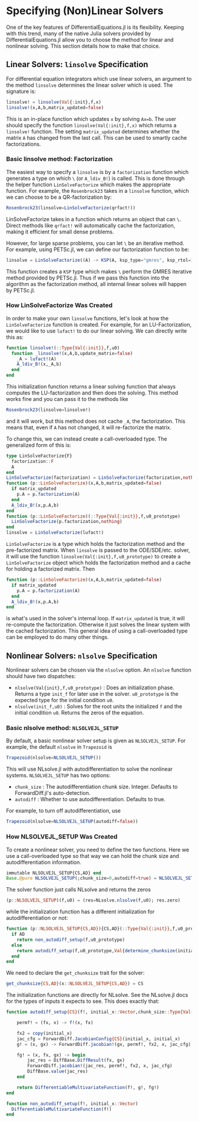 # Specifying (Non)Linear Solvers

One of the key features of DifferentialEquations.jl is its flexibility. Keeping
with this trend, many of the native Julia solvers provided by DifferentialEquations.jl
allow you to choose the method for linear and nonlinear solving. This section
details how to make that choice.

## Linear Solvers: `linsolve` Specification

For differential equation integrators which use linear solvers, an argument
to the method `linsolve` determines the linear solver which is used. The signature
is:

```julia
linsolve! = linsolve(Val{:init},f,x)
linsolve!(x,A,b,matrix_updated=false)
```

This is an in-place function which updates `x` by solving `Ax=b`. The user should
specify the function `linsolve(Val{:init},f,x)` which returns a `linsolve!` function.
The setting `matrix_updated` determines whether the matrix `A` has changed from the
last call. This can be used to smartly cache factorizations.

### Basic linsolve method: Factorization

The easiest way to specify a `linsolve` is by a `factorization` function which
generates a type on which `\` (or `A_ldiv_B!`) is called.  This is done through
the helper function `LinSolveFactorize` which makes the appropriate function.
For example, the  `Rosenbrock23` takes in a `linsolve` function, which we can
choose to be a  QR-factorization by:

```julia
Rosenbrock23(linsolve=LinSolveFactorize(qrfact!))
```

LinSolveFactorize takes in a function which returns an object that can `\`.
Direct methods like `qrfact!` will automatically cache the factorization,
making it efficient for small dense problems.

However, for large sparse problems, you can let `\` be an iterative method. For
example, using PETSc.jl, we can define our factorization function to be:

```julia
linsolve = LinSolveFactorize((A) -> KSP(A, ksp_type="gmres", ksp_rtol=1e-6))
```

This function creates a `KSP` type which makes `\` perform the GMRES iterative
method provided by PETSc.jl. Thus if we pass this function into the algorithm
as the factorization method, all internal linear solves will happen by PETSc.jl.

### How LinSolveFactorize Was Created

In order to make your own `linsolve` functions, let's look at how the `LinSolveFactorize`
function is created. For example, for an LU-Factorization, we would like to use
`lufact!` to do our linear solving. We can directly write this as:

```julia
function linsolve!(::Type{Val{:init}},f,u0)
  function _linsolve!(x,A,b,update_matrix=false)
    _A = lufact!(A)
    A_ldiv_B!(x,_A,b)
  end
end
```

This initialization function returns a linear solving function
that always computes the LU-factorization and then does the solving.
This method works fine and you can pass it to the methods like

```julia
Rosenbrock23(linsolve=linsolve!)
```

and it will work, but this method does not cache `_A`, the factorization. This
means that, even if `A` has not changed, it will re-factorize the matrix.

To change this, we can instead create a call-overloaded type. The generalized form
of this is:

```julia
type LinSolveFactorize{F}
  factorization::F
  A
end
LinSolveFactorize(factorization) = LinSolveFactorize(factorization,nothing)
function (p::LinSolveFactorize)(x,A,b,matrix_updated=false)
  if matrix_updated
    p.A = p.factorization(A)
  end
  A_ldiv_B!(x,p.A,b)
end
function (p::LinSolveFactorize)(::Type{Val{:init}},f,u0_prototype)
  LinSolveFactorize(p.factorization,nothing)
end
linsolve = LinSolveFactorize(lufact!)
```

`LinSolveFactorize` is a type which holds the factorization method and the pre-factorized
matrix. When `linsolve` is passed to the ODE/SDE/etc. solver, it will use the function
`linsolve(Val{:init},f,u0_prototype)` to create a `LinSolveFactorize` object which holds
the factorization method and a cache for holding a factorized matrix. Then

```julia
function (p::LinSolveFactorize)(x,A,b,matrix_updated=false)
  if matrix_updated
    p.A = p.factorization(A)
  end
  A_ldiv_B!(x,p.A,b)
end
```

is what's used in the solver's internal loop. If `matrix_updated` is true, it
will re-compute the factorization. Otherwise it just solves the linear system
with the cached factorization. This general idea of using a call-overloaded
type can be employed to do many other things.

## Nonlinear Solvers: `nlsolve` Specification

Nonlinear solvers can be chosen via the `nlsolve` option. An `nlsolve` function
should have two dispatches:

- `nlsolve(Val{init},f,u0_prototype)` : Does an initialization phase. Returns a
  type `init_f` for later use in the solver. `u0_prototype` is the expected type
  for the initial condition `u0`.
- `nlsolve(init_f,u0)` : Solves for the root units the initialized `f` and the initial
  condition `u0`. Returns the zeros of the equation.

### Basic nlsolve method: `NLSOLVEJL_SETUP`

By default, a basic nonlinear solver setup is given as `NLSOLVEJL_SETUP`. For example,
the default `nlsolve` in `Trapezoid` is

```julia
Trapezoid(nlsolve=NLSOLVEJL_SETUP())
```

This will use NLsolve.jl with autodifferentiation to solve the nonlinear systems.
`NLSOLVEJL_SETUP` has two options:

- `chunk_size` : The autodifferentiation chunk size. Integer. Defaults to ForwardDiff.jl's
  auto-detection.
- `autodiff` : Whether to use autodifferentiation. Defaults to true.

For example, to turn off autodifferentiation, use

```julia
Trapezoid(nlsolve=NLSOLVEJL_SETUP(autodiff=false))
```

### How NLSOLVEJL_SETUP Was Created

To create a nonlinear solver, you need to define the two functions. Here we use
a call-overloaded type so that way we can hold the chunk size and autodifferentiation
information.

```julia
immutable NLSOLVEJL_SETUP{CS,AD} end
Base.@pure NLSOLVEJL_SETUP(;chunk_size=0,autodiff=true) = NLSOLVEJL_SETUP{chunk_size,autodiff}()
```

The solver function just calls NLsolve and returns the zeros

```julia
(p::NLSOLVEJL_SETUP)(f,u0) = (res=NLsolve.nlsolve(f,u0); res.zero)
```

while the initialization function has a different initialization for autodifferentiation
or not:

```julia
function (p::NLSOLVEJL_SETUP{CS,AD}){CS,AD}(::Type{Val{:init}},f,u0_prototype)
  if AD
    return non_autodiff_setup(f,u0_prototype)
  else
    return autodiff_setup(f,u0_prototype,Val{determine_chunksize(initial_x,CS)})
  end
end
```

We need to declare the `get_chunksize` trait for the solver:

```julia
get_chunksize{CS,AD}(x::NLSOLVEJL_SETUP{CS,AD}) = CS
```

The initialization functions are directly for NLsolve. See the NLsolve.jl docs
for the types of inputs it expects to see. This does exactly that:

```julia
function autodiff_setup{CS}(f!, initial_x::Vector,chunk_size::Type{Val{CS}})

    permf! = (fx, x) -> f!(x, fx)

    fx2 = copy(initial_x)
    jac_cfg = ForwardDiff.JacobianConfig{CS}(initial_x, initial_x)
    g! = (x, gx) -> ForwardDiff.jacobian!(gx, permf!, fx2, x, jac_cfg)

    fg! = (x, fx, gx) -> begin
        jac_res = DiffBase.DiffResult(fx, gx)
        ForwardDiff.jacobian!(jac_res, permf!, fx2, x, jac_cfg)
        DiffBase.value(jac_res)
    end

    return DifferentiableMultivariateFunction(f!, g!, fg!)
end

function non_autodiff_setup(f!, initial_x::Vector)
  DifferentiableMultivariateFunction(f!)
end
```
